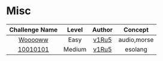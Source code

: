 # Misc

| Challenge Name         | Level     | Author                                        | Concept                 |
| :---:                  |  :---:    | :---:                                         |  :---:                  | 
| [Wooooww](Wooooww.md)  | Easy      | [v1Ru5](https://twitter.com/SrideviKrishn16)  | audio,morse             |
| [10010101](10010101.md)| Medium    | [v1Ru5](https://twitter.com/SrideviKrishn16)  | esolang                 |


